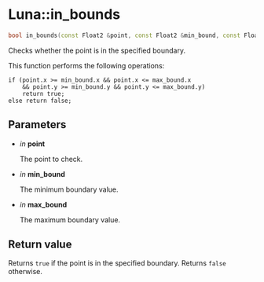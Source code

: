 # Luna::in_bounds

```c++
bool in_bounds(const Float2 &point, const Float2 &min_bound, const Float2 &max_bound)
```

Checks whether the point is in the specified boundary. 

This function performs the following operations: 
```
if (point.x >= min_bound.x && point.x <= max_bound.x 
    && point.y >= min_bound.y && point.y <= max_bound.y)
    return true;
else return false;
```


## Parameters
* *in* **point**

    The point to check. 

* *in* **min_bound**

    The minimum boundary value. 

* *in* **max_bound**

    The maximum boundary value. 

## Return value
Returns `true` if the point is in the specified boundary. Returns `false` otherwise. 

